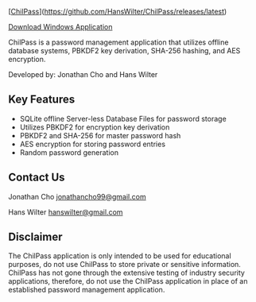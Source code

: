 [[ChilPass](https://drive.google.com/uc?export=view&id=10R4nb1ZLLNRXWLcEufRF-FLm8Tk6KLS7)](https://github.com/HansWilter/ChilPass/releases/latest)


[Download Windows Application](https://github.com/HansWilter/ChilPass/releases/latest)

ChilPass is a password management application that utilizes offline database systems, PBKDF2 key derivation, SHA-256 hashing, and AES encryption. 

Developed by: Jonathan Cho and Hans Wilter

## Key Features
- SQLite offline Server-less Database Files for password storage
- Utilizes PBKDF2 for encryption key derivation 
- PBKDF2 and SHA-256 for master password hash
- AES encryption for storing password entries
- Random password generation

## Contact Us
Jonathan Cho
<jonathancho99@gmail.com>

Hans Wilter
<hanswilter@gmail.com>

## Disclaimer
The ChilPass application is only intended to be used for educational purposes, do not use ChilPass to store private or sensitive information. ChilPass has not gone through the extensive testing of industry security applications, therefore, do not use the ChilPass application in place of an established password management application. 
